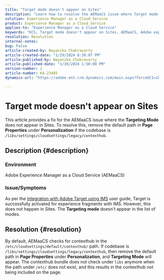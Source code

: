 ```yaml
---
title: "Target mode doesn't appear on Sites"
description: "Learn how to resolve the AEMaaCS issue where Target mode does not appear on Sites."
solution: Experience Manager as a Cloud Service
product: Experience Manager as a Cloud Service
applies-to: "Experience Manager as a Cloud Service"
keywords: "KCS, Target mode doesn't appear on Sites, AEMaaCS, Adobe experience manager as a cloud service"
resolution: Resolution
internal-notes: 
bug: False
article-created-by: Nayanika Chakravarty
article-created-date: "1/29/2024 8:38:07 PM"
article-published-by: Nayanika Chakravarty
article-published-date: "1/30/2024 1:50:00 PM"
version-number: 2
article-number: KA-23485
dynamics-url: "https://adobe-ent.crm.dynamics.com/main.aspx?forceUCI=1&pagetype=entityrecord&etn=knowledgearticle&id=1b33174b-e6be-ee11-9079-6045bd006149"

---
```

# Target mode doesn't appear on Sites


This article provides a fix for the AEMaaCS issue where the <b>Targeting Mode</b> does not appear in Sites. To resolve this, remove the default path in <b>Page Properties</b> under <b>Personalization</b> if the codebase is `/libs/settings/cloudsettings/legacy/contexthub`.

## Description {#description}


### Environment

Adobe Experience Manager as a Cloud Service (AEMaaCS)

### Issue/Symptoms

As per the [Integration with Adobe Target using IMS](https://experienceleague.adobe.com/docs/experience-manager-65/content/sites/administering/integration/integration-target-ims.html) user guide, Target is successfully activated for experience fragments with IMS. However, this does not happen in Sites. The <b>Targeting mode</b> doesn't appear in the list of modes.


## Resolution {#resolution}


By default, AEMaaCS checks for contexthub in the `/etc/cloudsettings/default/contexthub/` path. If codebase is `/libs/settings/cloudsettings/legacy/contexthub`, then remove the default path in <b>Page Properties</b> under <b>Personalization</b>, and <b>Targeting Mode</b> will appear. The contexthub bundle does not check under `libs` anymore when the path under `/etc/` does not exist, and this results in the contexthub not being included on the page.
